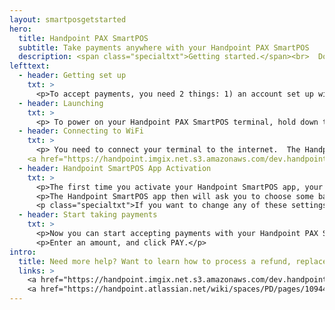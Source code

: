```yaml
---
layout: smartposgetstarted
hero: 
  title: Handpoint PAX SmartPOS
  subtitle: Take payments anywhere with your Handpoint PAX SmartPOS
  description: <span class="specialtxt">Getting started.</span><br>  Don’t panic. It’s easy.
lefttext: 
  - header: Getting set up
    txt: >
      <p>To accept payments, you need 2 things: 1) an account set up with your payments provider, and 2) a Handpoint PAX SmartPOS terminal.</p><p class="specialtxt">Not sure if you have what you need? Get in touch with your provider.</p> <p class="specialtxt">NOTE: If you are using another POS software app on a Handpoint PAX terminal, please contact your software provider for detailed activation instructions.</p>
  - header: Launching
    txt: >
      <p> To power on your Handpoint PAX SmartPOS terminal, hold down the power button on the right side of the terminal for 3-5 seconds. Your Hanpdoint app may start automatically.  If not, please select the Handpoint icon to launch it.</p> <p class="specialtxt">If you do not see the Handpoint icon, you can open the PAXSTORE icon and search for "Handpoint".</p>
  - header: Connecting to WiFi
    txt: >
      <p> You need to connect your terminal to the internet.  The Handpoint app may open automatically and walk you through steps to connect to wifi.</p> <p> You also can use the touch screen to set up your connection.  Simply bring the settings bar down from the top of the terminal screen. You must pull it all the way down until the settings appear in full with icon names. Select Wi-Fi (below the Wi-Fi icon) and toggle the switch to enable Wi-Fi. Once the list of available Wi-Fi networks appear, select your desired network. You may need to enter your WiFi password. When your card reader has successfully connected to the network, it will confirm by displaying “connected” below the network name.</p> <p class="specialtxt">Connecting via SIM?  Find SIM activation instructions </p>  links: >
    <a href="https://handpoint.imgix.net.s3.amazonaws.com/dev.handpoint.com/Website%20refresh%20photos/spec-sheets/Handpoint%20SmartPOS%20Quick%20Start%20Guide%20v.0621.pdf">here</a><br>
  - header: Handpoint SmartPOS App Activation
    txt: >
      <p>The first time you activate your Handpoint SmartPOS app, your terminal may need to dowload a few things before it can start taking payments.  If so, this will happen automatically and will only take a couple of minutes.</p> 
      <p>The Handpoint SmartPOS app then will ask you to choose some basic settings, including your language, currency, and refund password. In a few steps, you’re all set!</p>
      <p class="specialtxt">If you want to change any of these settings later, simply click into the settings of the Handpoint SmartPOS app.</p>
  - header: Start taking payments
    txt: >
      <p>Now you can start accepting payments with your Handpoint PAX SmartPOS solution. </p> 
      <p>Enter an amount, and click PAY.</p>
intro: 
  title: Need more help? Want to learn how to process a refund, replace the printer paper, or view your business analytics?
  links: >
    <a href="https://handpoint.imgix.net.s3.amazonaws.com/dev.handpoint.com/Website%20refresh%20photos/spec-sheets/Handpoint%20SmartPOS%20Quick%20Start%20Guide%20v.0621.pdf">Quick Start Guide</a><br>
    <a href="https://handpoint.atlassian.net/wiki/spaces/PD/pages/10944616/Card+Reader+and+mPOS+app+FAQs">FAQs</a><br>
---
```


<div class="col-md-3 col-sm-3 col-md-offset-1 col-sm-offset-1">
  <div class="row">
    <img src="https://handpoint.imgix.net/Website%20refresh%20photos/product-images/HandpointSmartPOS-0621.png" class="img-responsive section-getstarted-mainpic" alt=""/>
  </div>

</div>
